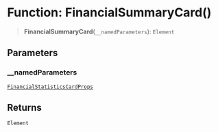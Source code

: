 # Function: FinancialSummaryCard()

> **FinancialSummaryCard**(`__namedParameters`): `Element`

## Parameters

### \_\_namedParameters

[`FinancialStatisticsCardProps`](../interfaces/FinancialStatisticsCardProps.md)

## Returns

`Element`
